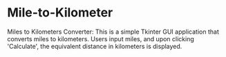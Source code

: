 # Mile-to-Kilometer
Miles to Kilometers Converter: This is a simple Tkinter GUI application that converts miles to kilometers. Users input miles, and upon clicking 'Calculate', the equivalent distance in kilometers is displayed.
